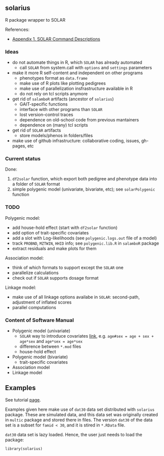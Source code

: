## solarius

R package wrapper to SOLAR

References:

* [Appendix 1. SOLAR Command Descriptions](http://helix.nih.gov/Documentation/solar-6.6.2-doc/91.appendix_1_text.html)

### Ideas

* do not automate things in R, which `SOLAR` has already automated
  * call `SOLAR` from system.call with `options` and `settings` parameters
* make it more R self-content and independent on other programs
  * phenotypes format as `data.frame`
  * make use of R plots like plotting pedigrees
  * make use of parallelization insfrastructure available in R
  * do not rely on tcl  scripts anymore
* get rid of `salamboR` artifacts (ancestor of `solarius`)
  * GAIT-specific functions
  * interface with other programs than `SOLAR`
  * lost version-control traces
  * dependence on old-school code from previous mantainers
  * dependence on (many) tcl scripts
* get rid of `SOLAR` artifacts
  * store models/phenos in folders/files
* make use of github infrastructure: collaborative coding, issues, gh-pages, etc

### Current status

Done:

1. `df2solar` function, which export both pedigree and phenotype data into a folder of `SOLAR` format
2. simple polygenic model (univariate, bivariate, etc); see `solarPolygenic` function

### TODO

Polygenic model:

* add house-hold effect (start with `df2solar` function)
* add option of trait-specific covariates
* add a slot with Log-likelihoods (see `polygenic.logs.out` file of a model)
* track `PROBND`, `MZTWIN`, `HHID` info; see `polygenic.lib.R` in `salamboR` package
* extract residuals and make plots for them

Association model:

* think of which formats to support except the `SOLAR` one
* parallelize calculations
* check out if `SOLAR` supports dosage format

Linkage model:

* make use of all linkage options availabe in `SOLAR`: second-path, adjustment of inflated scores
* parallel computations


### Content of Software Manual

* Polygenic model (univariate)
  * `SOLAR` way to introduce covariates [link](http://helix.nih.gov/Documentation/solar-6.6.2-doc/91.appendix_1_text.html#covariate), e.g. `age#sex = age + sex + age*sex` and `age*sex = age*sex`
  * difference between `*.mod` files
  * house-hold effect
* Polygenic model (bivariate)
  * trait-specific covariates
* Association model
* Linkage model

## Examples 

See tutorial [page](http://ugcd.github.io/solarius/pages/tutorial.html).

Examples given here make use of `dat30` data set distributed with `solarius` package. These are simulated data, and this data set was originally created in `multic` package and stored there in files. The version `dat30` of the data set is a subset for `famid < 30`, and it is stired in `*.RData` file.

`dat30` data set is lazy loaded. Hence, the user just needs to load the package:

```
library(solarius)
```
